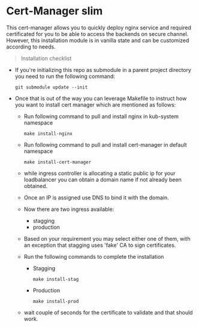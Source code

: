 # Cert-Manager slim

This cert-manager allows you to quickly deploy nginx service and required certificated for you to be able to access the backends on secure channel. However, this installation module is in vanilla state and can be customized according to needs.

> Installation checklist

* If you're initializing this repo as submodule in a parent project directory you need to run the following command:
  
  ```
  git submodule update --init
  ```

* Once that is out of the way you can leverage Makefile to instruct how you want to install cert manager which are mentioned as follows:

    * Run following command to pull and install nginx in kub-system namespace
  
        ```
        make install-nginx
        ```
    * Run following command to pull and install cert-manager in default namespace

        ```
        make install-cert-manager
        ```
    * while ingress controller is allocating a static public ip for your loadbalancer you can obtain a domain name if not already been obtained.
  
    * Once an IP is assigned use DNS to bind it with the domain.

    * Now there are two ingress available:

        * stagging
        * production
    * Based on your requirement you may select either one of them, with an exception that stagging uses 'fake' CA to sign certificates.
  
    * Run the following commands to complete the installation

        * Stagging

            ```
            make install-stag
            ```
        * Production

            ```
            make install-prod
            ```
    * wait couple of seconds for the certificate to validate and that should work.

